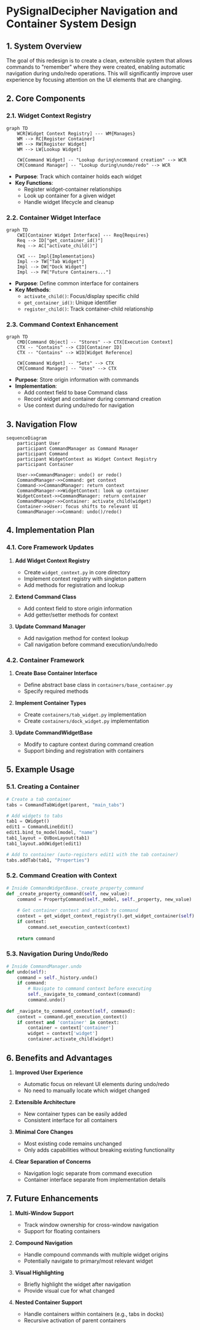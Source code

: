 # PySignalDecipher Navigation and Container System Design

## 1. System Overview

The goal of this redesign is to create a clean, extensible system that allows commands to "remember" where they were created, enabling automatic navigation during undo/redo operations. This will significantly improve user experience by focusing attention on the UI elements that are changing.

## 2. Core Components

### 2.1. Widget Context Registry
```mermaid
graph TD
    WCR[Widget Context Registry] --- WM{Manages}
    WM --> RC[Register Container]
    WM --> RW[Register Widget]
    WM --> LW[Lookup Widget]
    
    CW[Command Widget] -- "Lookup during\ncommand creation" --> WCR
    CM[Command Manager] -- "Lookup during\nundo/redo" --> WCR
```

- **Purpose**: Track which container holds each widget
- **Key Functions**:
  - Register widget-container relationships
  - Look up container for a given widget
  - Handle widget lifecycle and cleanup

### 2.2. Container Widget Interface
```mermaid
graph TD
    CWI[Container Widget Interface] --- Req{Requires}
    Req --> ID["get_container_id()"]
    Req --> AC["activate_child()"]
    
    CWI --- Impl{Implementations}
    Impl --> TW["Tab Widget"]
    Impl --> DW["Dock Widget"]
    Impl --> FW["Future Containers..."]
```

- **Purpose**: Define common interface for containers
- **Key Methods**:
  - `activate_child()`: Focus/display specific child
  - `get_container_id()`: Unique identifier
  - `register_child()`: Track container-child relationship

### 2.3. Command Context Enhancement
```mermaid
graph TD
    CMD[Command Object] -- "Stores" --> CTX[Execution Context]
    CTX -- "Contains" --> CID[Container ID]
    CTX -- "Contains" --> WID[Widget Reference]
    
    CW[Command Widget] -- "Sets" --> CTX
    CM[Command Manager] -- "Uses" --> CTX
```

- **Purpose**: Store origin information with commands
- **Implementation**:
  - Add context field to base Command class
  - Record widget and container during command creation
  - Use context during undo/redo for navigation

## 3. Navigation Flow

```mermaid
sequenceDiagram
    participant User
    participant CommandManager as Command Manager
    participant Command
    participant WidgetContext as Widget Context Registry
    participant Container
    
    User->>CommandManager: undo() or redo()
    CommandManager->>Command: get context
    Command->>CommandManager: return context
    CommandManager->>WidgetContext: look up container
    WidgetContext->>CommandManager: return container
    CommandManager->>Container: activate_child(widget)
    Container->>User: focus shifts to relevant UI
    CommandManager->>Command: undo()/redo()
```

## 4. Implementation Plan

### 4.1. Core Framework Updates

1. **Add Widget Context Registry**
   - Create `widget_context.py` in core directory
   - Implement context registry with singleton pattern
   - Add methods for registration and lookup

2. **Extend Command Class**
   - Add context field to store origin information
   - Add getter/setter methods for context

3. **Update Command Manager**
   - Add navigation method for context lookup
   - Call navigation before command execution/undo/redo

### 4.2. Container Framework

1. **Create Base Container Interface**
   - Define abstract base class in `containers/base_container.py`
   - Specify required methods

2. **Implement Container Types**
   - Create `containers/tab_widget.py` implementation
   - Create `containers/dock_widget.py` implementation

3. **Update CommandWidgetBase**
   - Modify to capture context during command creation
   - Support binding and registration with containers

## 5. Example Usage

### 5.1. Creating a Container
```python
# Create a tab container
tabs = CommandTabWidget(parent, "main_tabs")

# Add widgets to tabs
tab1 = QWidget()
edit1 = CommandLineEdit()
edit1.bind_to_model(model, "name")
tab1_layout = QVBoxLayout(tab1)
tab1_layout.addWidget(edit1)

# Add to container (auto-registers edit1 with the tab container)
tabs.addTab(tab1, "Properties")
```

### 5.2. Command Creation with Context
```python
# Inside CommandWidgetBase._create_property_command
def _create_property_command(self, new_value):
    command = PropertyCommand(self._model, self._property, new_value)
    
    # Get container context and attach to command
    context = get_widget_context_registry().get_widget_container(self)
    if context:
        command.set_execution_context(context)
    
    return command
```

### 5.3. Navigation During Undo/Redo
```python
# Inside CommandManager.undo
def undo(self):
    command = self._history.undo()
    if command:
        # Navigate to command context before executing
        self._navigate_to_command_context(command)
        command.undo()
    
def _navigate_to_command_context(self, command):
    context = command.get_execution_context()
    if context and 'container' in context:
        container = context['container']
        widget = context['widget']
        container.activate_child(widget)
```

## 6. Benefits and Advantages

1. **Improved User Experience**
   - Automatic focus on relevant UI elements during undo/redo
   - No need to manually locate which widget changed

2. **Extensible Architecture**
   - New container types can be easily added
   - Consistent interface for all containers

3. **Minimal Core Changes**
   - Most existing code remains unchanged
   - Only adds capabilities without breaking existing functionality

4. **Clear Separation of Concerns**
   - Navigation logic separate from command execution
   - Container interface separate from implementation details

## 7. Future Enhancements

1. **Multi-Window Support**
   - Track window ownership for cross-window navigation
   - Support for floating containers

2. **Compound Navigation**
   - Handle compound commands with multiple widget origins
   - Potentially navigate to primary/most relevant widget

3. **Visual Highlighting**
   - Briefly highlight the widget after navigation
   - Provide visual cue for what changed

4. **Nested Container Support**
   - Handle containers within containers (e.g., tabs in docks)
   - Recursive activation of parent containers